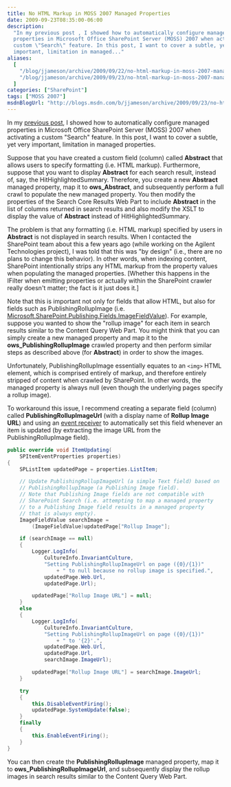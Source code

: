 ```yaml
---
title: No HTML Markup in MOSS 2007 Managed Properties
date: 2009-09-23T08:35:00-06:00
description:
  "In my previous post , I showed how to automatically configure managed
  properties in Microsoft Office SharePoint Server (MOSS) 2007 when activating a
  custom \"Search\" feature. In this post, I want to cover a subtle, yet very
  important, limitation in managed..."
aliases:
  [
    "/blog/jjameson/archive/2009/09/22/no-html-markup-in-moss-2007-managed-properties.aspx",
    "/blog/jjameson/archive/2009/09/23/no-html-markup-in-moss-2007-managed-properties.aspx",
  ]
categories: ["SharePoint"]
tags: ["MOSS 2007"]
msdnBlogUrl: "http://blogs.msdn.com/b/jjameson/archive/2009/09/23/no-html-markup-in-moss-2007-managed-properties.aspx"
---
```


In my
[previous post](/blog/jjameson/2009/09/23/configuring-managed-properties-in-moss-2007),
I showed how to automatically configure managed properties in Microsoft Office
SharePoint Server (MOSS) 2007 when activating a custom "Search" feature. In this
post, I want to cover a subtle, yet very important, limitation in managed
properties.

Suppose that you have created a custom field (column) called **Abstract** that
allows users to specify formatting (i.e. HTML markup). Furthermore, suppose that
you want to display **Abstract** for each search result, instead of, say, the
HitHighlightedSummary. Therefore, you create a new **Abstract** managed
property, map it to **ows_Abstract**, and subsequently perform a full crawl to
populate the new managed property. You then modify the properties of the Search
Core Results Web Part to include **Abstract** in the list of columns returned in
search results and also modify the XSLT to display the value of **Abstract**
instead of HitHighlightedSummary.

The problem is that any formatting (i.e. HTML markup) specified by users in
**Abstract** is not displayed in search results. When I contacted the SharePoint
team about this a few years ago (while working on the Agilent Technologies
project), I was told that this was "by design" (i.e., there are no plans to
change this behavior). In other words, when indexing content, SharePoint
intentionally strips any HTML markup from the property values when populating
the managed properties. [Whether this happens in the IFilter when emitting
properties or actually within the SharePoint crawler really doesn't matter; the
fact is it just does it.]

Note that this is important not only for fields that allow HTML, but also for
fields such as PublishingRollupImage (i.e.
[Microsoft.SharePoint.Publishing.Fields.ImageFieldValue](http://msdn.microsoft.com/en-us/library/microsoft.sharepoint.publishing.fields.imagefieldvalue.aspx)).
For example, suppose you wanted to show the "rollup image" for each item in
search results similar to the Content Query Web Part. You might think that you
can simply create a new managed property and map it to the
**ows_PublishingRollupImage** crawled property and then perform similar steps as
described above (for **Abstract**) in order to show the images.

Unfortunately, PublishingRollupImage essentially equates to an `<img>` HTML
element, which is comprised entirely of markup, and therefore entirely stripped
of content when crawled by SharePoint. In other words, the managed property is
always null (even though the underlying pages specify a rollup image).

To workaround this issue, I recommend creating a separate field (column) called
**PublishingRollupImageUrl** (with a display name of **Rollup Image URL**) and
using an
[event receiver](http://msdn.microsoft.com/en-us/library/microsoft.sharepoint.spitemeventreceiver.aspx)
to automatically set this field whenever an item is updated (by extracting the
image URL from the PublishingRollupImage field).

```C#
public override void ItemUpdating(
    SPItemEventProperties properties)
{
    SPListItem updatedPage = properties.ListItem;

    // Update PublishingRollupImageUrl (a simple Text field) based on
    // PublishingRollupImage (a Publishing Image field).
    // Note that Publishing Image fields are not compatible with
    // SharePoint Search (i.e. attempting to map a managed property
    // to a Publishing Image field results in a managed property
    // that is always empty).
    ImageFieldValue searchImage =
        (ImageFieldValue)updatedPage["Rollup Image"];

    if (searchImage == null)
    {
        Logger.LogInfo(
            CultureInfo.InvariantCulture,
            "Setting PublishingRollupImageUrl on page ({0}/{1})"
                + " to null because no rollup image is specified.",
            updatedPage.Web.Url,
            updatedPage.Url);

        updatedPage["Rollup Image URL"] = null;
    }
    else
    {
        Logger.LogInfo(
            CultureInfo.InvariantCulture,
            "Setting PublishingRollupImageUrl on page ({0}/{1})"
                + " to '{2}'.",
            updatedPage.Web.Url,
            updatedPage.Url,
            searchImage.ImageUrl);

        updatedPage["Rollup Image URL"] = searchImage.ImageUrl;
    }

    try
    {
        this.DisableEventFiring();
        updatedPage.SystemUpdate(false);
    }
    finally
    {
        this.EnableEventFiring();
    }
}
```

You can then create the **PublishingRollupImage** managed property, map it to
**ows_PublishingRollupImageUrl**, and subsequently display the rollup images in
search results similar to the Content Query Web Part.
